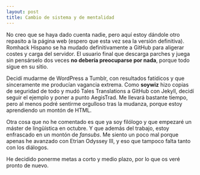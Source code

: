 ```yaml
---
layout: post
title: Cambio de sistema y de mentalidad
---
```


No creo que se haya dado cuenta nadie, pero aquí estoy dándole otro repasito a la página web (espero que esta vez sea la versión definitiva). Romhack Hispano se ha mudado definitivamente a GitHub para aligerar costes y carga del servidor. El usuario final que descarga parches y juega sin pensárselo dos veces **no debería preocuparse por nada**, porque todo sigue en su sitio.

Decidí mudarme de WordPress a Tumblr, con resultados fatídicos y que sinceramente me producían vagancia extrema. Como **soywiz** hizo copias de seguridad de todo y mudó Tales Translations a GitHub con Jekyll, decidí seguir el ejemplo y poner a punto AegisTrad. Me llevará bastante tiempo, pero al menos podré sentirme orgulloso tras la mudanza, porque estoy aprendiendo un montón de HTML.

Otra cosa que no he comentado es que ya soy filólogo y que empezaré un máster de lingüística en octubre. Y que además del trabajo, estoy enfrascado en un montón de *fansubs*. Me siento un poco mal porque apenas he avanzado con Etrian Odyssey III, y eso que tampoco falta tanto con los diálogos.

He decidido ponerme metas a corto y medio plazo, por lo que os veré pronto de nuevo. 